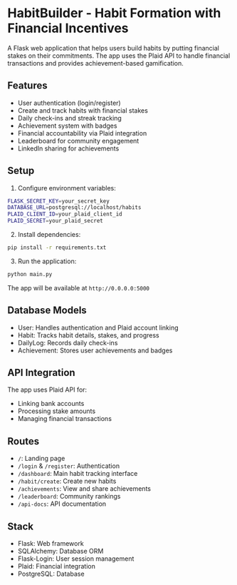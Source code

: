 
# HabitBuilder - Habit Formation with Financial Incentives

A Flask web application that helps users build habits by putting financial stakes on their commitments. The app uses the Plaid API to handle financial transactions and provides achievement-based gamification.

## Features

- User authentication (login/register)
- Create and track habits with financial stakes
- Daily check-ins and streak tracking
- Achievement system with badges
- Financial accountability via Plaid integration
- Leaderboard for community engagement
- LinkedIn sharing for achievements

## Setup

1. Configure environment variables:
```bash
FLASK_SECRET_KEY=your_secret_key
DATABASE_URL=postgresql://localhost/habits
PLAID_CLIENT_ID=your_plaid_client_id
PLAID_SECRET=your_plaid_secret
```

2. Install dependencies:
```bash
pip install -r requirements.txt
```

3. Run the application:
```bash
python main.py
```

The app will be available at `http://0.0.0.0:5000`

## Database Models

- User: Handles authentication and Plaid account linking
- Habit: Tracks habit details, stakes, and progress
- DailyLog: Records daily check-ins
- Achievement: Stores user achievements and badges

## API Integration

The app uses Plaid API for:
- Linking bank accounts
- Processing stake amounts
- Managing financial transactions

## Routes

- `/`: Landing page
- `/login` & `/register`: Authentication
- `/dashboard`: Main habit tracking interface
- `/habit/create`: Create new habits
- `/achievements`: View and share achievements
- `/leaderboard`: Community rankings
- `/api-docs`: API documentation

## Stack

- Flask: Web framework
- SQLAlchemy: Database ORM
- Flask-Login: User session management
- Plaid: Financial integration
- PostgreSQL: Database
